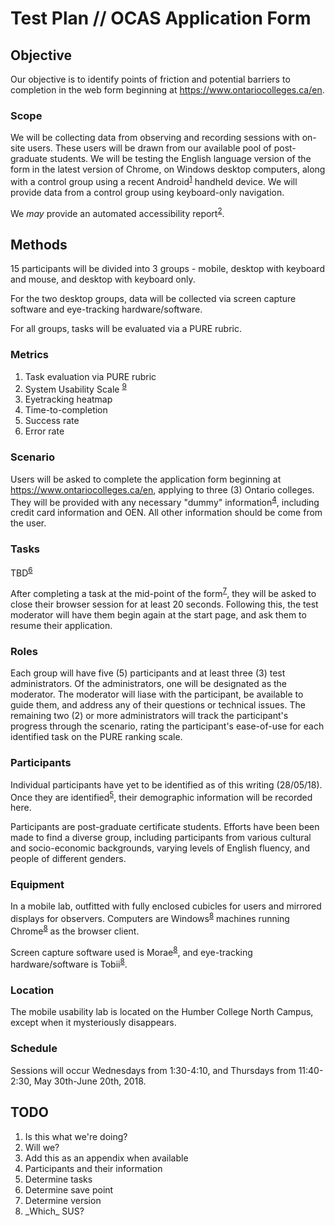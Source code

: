 # Test Plan // OCAS Application Form

## Objective

Our objective is to identify points of friction and potential barriers to completion in the web form beginning at <https://www.ontariocolleges.ca/en>.

### Scope

We will be collecting data from observing and recording sessions with on-site users. These users will be drawn from our available pool of post-graduate students. We will be testing the English language version of the form in the latest version of Chrome, on Windows desktop computers, along with a control group using a recent Android<sup><a target="_self" href="#footnote1">1</a></sup> handheld device. We will provide data from a control group using keyboard-only navigation. 

We <em>may</em> provide an automated accessibility report<sup><a target="_self" href="#footnote2">2</a></sup>. 

## Methods

15 participants will be divided into 3 groups - mobile, desktop with keyboard and mouse, and desktop with keyboard only. 

For the two desktop groups, data will be collected via screen capture software and eye-tracking hardware/software. 

For all groups, tasks will be evaluated via a PURE rubric. 

### Metrics

1. Task evaluation via PURE rubric
2. System Usability Scale <sup><a href="#footnote9" target="_self">9</a></sup>
3. Eyetracking heatmap
4. Time-to-completion
5. Success rate
6. Error rate

### Scenario

Users will be asked to complete the application form beginning at <https://www.ontariocolleges.ca/en>, applying to three (3) Ontario colleges. They will be provided with any necessary "dummy" information<sup><a target="_self" href="#footnote4">4</a></sup>, including credit card information and OEN. All other information should be come from the user. 

### Tasks

TBD<sup><a target="_self" href="#footnote6">6</a></sup>

After completing a task at the mid-point of the form<sup><a target="_self" href="#footnote7">7</a></sup>, they will be asked to close their browser session for at least 20 seconds. Following this, the test moderator will have them begin again at the start page, and ask them to resume their application.

### Roles

Each group will have five (5) participants and at least three (3) test administrators. Of the administrators, one will be designated as the moderator. The moderator will liase with the participant, be available to guide them, and address any of their questions or technical issues. The remaining two (2) or more administrators will track the participant's progress through the scenario, rating the participant's ease-of-use for each identified task on the PURE ranking scale.

### Participants

Individual participants have yet to be identified as of this writing (28/05/18). Once they are identified<sup><a target="_self" href="#footnote5">5</a></sup>, their demographic information will be recorded here.

Participants are post-graduate certificate students. Efforts have been been made to find a diverse group, including participants from various cultural and socio-economic backgrounds, varying levels of English fluency, and people of different genders. 

### Equipment 

In a mobile lab, outfitted with fully enclosed cubicles for users and mirrored displays for observers. Computers are Windows<sup><a target="_self" href="#footnote8">8</a></sup> machines running Chrome<sup><a target="_self" href="#footnote8">8</a></sup> as the browser client.

Screen capture software used is Morae<sup><a target="_self" href="#footnote8">8</a></sup>, and eye-tracking hardware/software is Tobii<sup><a target="_self" href="#footnote8">8</a></sup>. 

### Location

The mobile usability lab is located on the Humber College North Campus, except when it mysteriously disappears.

### Schedule

Sessions will occur Wednesdays from 1:30-4:10, and Thursdays from 11:40-2:30, May 30th-June 20th, 2018.

## TODO

<ol>
	<li id="footnote1">Is this what we're doing?</li>
	<li id="footnote2">Will we?</li>
	<li id="footnote4">Add this as an appendix when available</li>
	<li id="footnote5">Participants and their information</li>
	<li id="footnote6">Determine tasks</li>
	<li id="footnote7">Determine save point</li>
	<li id="footnote8">Determine version</li>
	<li id="footnote9">_Which_ SUS?</li>
</ol>